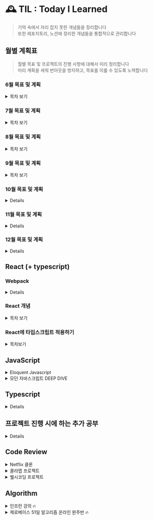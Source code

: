 # 🕰 TIL : Today I Learned

> 기억 속에서 자리 잡지 못한 개념들을 정리합니다 <br/>
> 또한 레포지토리, 노션에 정리한 개념들을 통합적으로 관리합니다

## 월별 계획표

> 월별 목표 및 프로젝트의 진행 사항에 대해서 미리 정리합니다 <br/>
> 미리 계획을 세워 번아웃을 방지하고, 목표를 이룰 수 있도록 노력합니다

### 6월 목표 및 계획

<details>
<summary>목차 보기</summary>

<p>React</p>

- [x] 타입스크립트 리덕스 사가 적용 로직 정리
- [x] 리액트 개념 TIL에 정리

<p>Netflix clone project</p>

- [x] netflix 클론 프로젝트 부족한 부분 정리하기
- [x] netflix 클론 프로젝트 타입스크립트 환경에서 리덕스 사가 적용하기
- [x] netflix 클론 프로젝트 배포하기 (netflify)

<p>colamap project</p>

- [x] colamap 프로젝트 커스텀 오버레이 구현 (더미 데이터를 통해 배열 형식으로 받아온 배열을 렌더링하기) > 마커 이미지로 표현
- [x] colamap 프로젝트 백엔드 서버와 연결
- [x] colamap 프로젝트 가게별 세부 페이지 구현
</details>

### 7월 목표 및 계획

<details>
<summary>목차 보기</summary>

### JavaScript

- [x] 모던 자바스크립트 Deep Dive 1회독 및 정리(개강 전 까지) [진행중]

### Algorithm

~~바닐라 JS를 사용하여 알고리즘 공부 시작 (개강 전 까지 1회독)~~

<b>자바스크립트 개념 및 프로젝트 배포를 위해 잠시 중단</b>

### colamap project

~~팀원간 피드백 및 1차 배포 (7월까지)~~

<b>작업 중이나 8월 중순까지 되어야 끝날 것 같음</b>

</details>

### 8월 목표 및 계획

<details>
<summary>목차 보기</summary>

### JavaScript

- [x] 모던 자바스크립트 Deep Dive 1회독 및 정리

### colamap project

- [x] 콜라맵 프로젝트 작업 마무리 및 배포 [배포는 하지 않게됨..]

### 빗썸 테크아카데미

~~지원 결과 08.09일 발표로 후에 계획 변동 예정~~

<details>
<summary>결과 보기</summary>

### 🔥합격

<img width="400" src="./images/1.PNG" alt="🔥합격"/>

<br/>

<p>빠르게 자바스크립트 1회독을 9월 중순까지 마치고 알고리즘을 병행하여 취업 준비를 하는 방향으로 설정 🥲 </p>

</details>

</details>

### 9월 목표 및 계획

<details>
<summary>목차 보기</summary>

### JavaScript

- [x] 모던 자바스크립트 Deep Dive 1회독 및 정리 (9월 둘째주 마무리)
- [x] velog 정리 추가

### Algorithm

- [x] 기존 알고리즘 강의 복습 및 재시작!

### wellseecoding

- [x] 새로운 프로젝트 팀 작업 중 10월 배포 예상 (마크업 단계에서 vercel로 선 배포 완료)

### 당근마켓 MVP 인턴십

<details>
<summary>결과보기</summary>

### 🔥합격

<img width="400" src="./images/2.jpg" alt="🔥합격"/>

<br/>
<br/>

내 나름대로는 질문에 답을 잘했다고 생각했지만, 멘토님의 질문에 대한 나의 대답에 경험적인 부분과 기술적인 부분이 모두 부족한 것으로 보인다.

더 많은 경험을 하는 것도 좋지만, 취준인 만큼 기존의 지식들도 잊지 않고 복습하는 방향으로 결정

자바스크립트 deep dive 1회독을 완료했으므로, 이를 바탕으로 velog 정리 및 알고리즘 공부 시작!

velog에 deep dive에 대한 정리와 알고리즘 강의 1회독이 완료되는 대로 복습 및 본격 취준 start 🔥

</details>

</details>

### 10월 목표 및 계획

<details>

<br/>

### 면접 스터디

- [x] 모던 자바스크립트 deep dive 정리본을 포함한 내용을 바탕으로 면접 스터디 준비 (HTML/CSS/JS/CS/React 관련 면접 예상 질문 정리하기 )
- [x] 바닐라 자바스크립트 관련 책(?) 또는 관련 강의 찾아볼 것

### Algorithm

~~기존 알고리즘 강의 10월 중으로 1회독 마무리~~

기본적으로 자료구조에 대한 이해 없이, 문제만 풀다보니 하루 이틀만 지나도 어떤 방식으로 접근하는 지 잊게 되는 것 같았다.

'삽입 정렬', '버블 정렬', '선택 정렬' 을 정말 왜 써야 하는지 이걸 왜 공부해야 하는 지 라는 생각이 자꾸 들어서 너무 하게 싫었다.

따라서 조금 더 근본적으로 자료구조에 대해서 공부하고 강제성을 부여하고자 제로베이스의 '51일 알고리즘'를 등록했다.

이걸로 알고리즘은 '끝' 이라고 할 수는 없겠지만, 모던 자바스크립트 deep dive처럼 자료구조에 대한 이해를 가지고 시작해야겠다는 마음이 들었다.

- [x] [제로베이스 51일 알고리즘 완주반](https://zero-base.co.kr/category_dev_camp/cat_challenge) 등록 (10/12일 시작)

### wellseecoding

- [x] wellseecoding 서비스 배포!

</details>

### 11월 목표 및 계획

<details>

<br/>

### Algorithm

'51일 알고리즘' 강의를 들은지 한달이라는 시간이 지났다. 커리큘럼의 처음에는 5일정도 수업을 하고 주말에는 이를 복기하는 식으로 진행되었는데,

근 3주는 7일 내내 수업과 문제풀이를 반복했다. 사실 누군가, 다른 학생들이 1년에 걸쳐 배우는 자료구조와 알고리즘 등의 과목을 51일만에 모두 습득하려는

마인드부터가 잘못된 것 일수도 있다. 모든 것은 내가 선택했기 때문이다. 전부 따라와서 100% 이해했다고 하면 거짓말이지만, 그래도 자료구조와 알고리즘에

전반적인 내용에 대해 1차적인 마무리가 되어가는 시점이다. 과제로 프로그래머스나 리트코드에서 문제가 자주 출제되어 조금씩 더 공부하고 있지만 아무래도

커리큘럼이 끝나는대로 복기식으로 추가 공부가 필요해 보인다. 재밌다고 하면 거짓말이지만 남들이 힘들게 얻는 지식을 쉽게 얻으면 안된다는 생각이 들었다.

### wellseecoding

웰시 코딩 또한 11월 14일부로 1차적인 마무리가 될 예정이다. 정말 탈이 많았다. 마음이 맞는 사람들과 끝까지 노력을 부어 결과물을 만들 수 있다는 것이

뜻깊은 프로젝트였다. 백엔드 개발자이신 일섭님도 마찬가지라고 하셨지만, 하다보면 이렇게 짜면 안 될 것 같은 코드들이 있으나, 일정에 맞추기 위해 덮어씌운

경향이 없지 않아 있다.

- 리듀서를 적용할 때 도저히 동작하지 않아 타입을 any로 줘버린 경우

- Next.js라는 프레임워크를 쓰지만 SEO를 위해 최적의 기능인 SSR로 구현하지 못했다.

어떻게 보면 타입스크립트를 지원하고 핫 리로딩, 페이지 기반의 라우팅 정도를 사용한 것 같다. 개인적인 생각으로 모든 어플리케이션 및 서비스가 SEO를 준수하여

동작할 필요는 없다고 생각한다. (우리 서비스의 경우에는 검색 엔진 최적화가 필요하지만,,,) Next.js를 쓰면서 로컬 스토리지와 같은 웹 API가 제공하는 기능을

쓰기 위해서는 그만큼 방어 코드들이 많이 필요했다. 이런 문제들을 효과적으로 핸들링하지 못하고 진행한 것 같다. 최근 검색어를 구현한다던지, 2차원 배열을 렌더링

한다던지, 알림을 구현하기 위해 우리가 설계한 3가지 상황에 맞춰 조건부 렌더링을 제공하는 경험은 정말 백엔드의 능력이 없었으면 불가능했던 것들이 많다.

좋은 사람과 함께 하면 효율도 재미도 배가 된다는 것을 느낀 것 같다.

### 향후 계획

앞으로는 어떻게 해야 할 지 잘 모르겠다.

① 온라인 스타트업 채용 박람회 ② 넥스터즈 ③ 카카오 브레인 ④ 원티드 총 4가지 경우의 수를 염두하고 지원서를 작성했다.

계속해서 알고리즘을 풀고 있고, 주변인들이 조금씩 취준 단계를 거치면서 나 또한 가볍지 않은 마음으로 취업이라는 문을 두드리고 있다.

너무 모든 수를 생각하는 것보다는 주어진 상황 환경에 맞춰 진행할 11월이 될 것이다.

</details>

### 12월 목표 및 계획

<details>

### 11월 회고

앞서 다룬 4가지 경우의 수가 있었다

```
① 온라인 스타트업 채용 박람회
② 넥스터즈 지원
③ 카카오 브레인 지원
④ 원티드 스타트업 지원
```

#### ① 온라인 스타트업 채용 박람회

사실 홈페이지조차 제대로 동작하는지 확인이 되질 않았다. 결과적으로는 4곳 정도 지원을 했었는데 어떠한 기업에서도 피드백을 받지 못했다.

#### ② 넥스터즈 지원

<img src="./images/nexters.png" alt="넥스터즈">

12.05일 부로 넥스터즈 서류 통과 이후 면접을 완료했다. 넥스터즈 20기를 지원한 프론트엔드 개발자 3명과 19기 선임 개발자 (CEO, COO) 3분과 면접을 진행했다.

결과는 나와봐야 알겠지만, 이전 경험과는 달리 내를 포함한 지원자들이 작성했던 코드, 기술 블로그를 주의깊게 보고 들어오셨다는 게 질문에서 느껴졌다.

마치 기업이라면 이런 회사에서 일하고 싶다는 느낌이 드는 곳이였고, 같이 면접을 봤던 개발자분들도 질문에 대한 답변 수준이 매우 높았다.

어디서들 계시는지 '이런 프론트 개발자분들과 함께 프로젝트를 진행해야 하는데...' 라는 생각이 강하게 들었다.

이전 기수에 넥스터즈에 지원했다면 서류에서 떨어지거나, 면접에 가서도 떨리거나 백지가 돼서 내가 가진 기술과 지식을 못 보여줬을 게 분명했다.

내가 아는 선에서 내가 경험한 선에서 후회없이 답변했던 것 같다.

#### ③ 카카오 브레인 지원

|                               지원                               |                               코테                               |
| :--------------------------------------------------------------: | :--------------------------------------------------------------: |
| <img width="400" src="./images/brain1.png" alt="카카오 브레인"/> | <img width="400" src="./images/brain2.png" alt="카카오 브레인"/> |

100대 1을 뚫고 서류를 붙었다고 한다. 이것만으로도 그동안 내가 공부해왔던 것들이 인정받는 것 같아서 너무 뿌듯했다.

4시간 코테 코스를 통과하지 못했다. 영어로 된 문서를 통해 4문제가 출제 되었는데, 정확히 테스트를 통과한 API 관련 문제를 제외하고는

테스트 라이브러리를 100% 통과하지는 못했다. 함수형 컴포넌트, 클래스형 컴포넌트를 두루 사용할 수 있어야 했고 기본적으로 문제 분석과

해결 능력을 요구했던 것 같다. 땀을 삐질삐질 흘리며 열심히 풀었는데, 역시나 아직까지는 알고리즘 문제를 푸는데 해결 능력이 부족한 것 같다.

실무에서 많이 쓰이지 않더라도 기업에서 우리를 솎아낼 수 있는 첫 번째 관문인만큼 코테 준비를 내년 상반기까지 열심히 해야 겠다고 생각이 들었다.

#### ④ 원티드 스타트업 지원

A 기업에서 과제 테스트, B 기업에서 코테 + 면접 1회 를 진행했다.

두 기업 모두 너무 좋은 기업이였는데, B 기업은 코테 이후에 면접을 봐서 코테 결과로 인해 CTO 분 께 좋은 인상을 심어드리지는 못했던 것 같다.

진심 어린 조언과 현재 IT 업계에 대한 이야기를 해주셨고, 이때도 코테 관련해서 정말 기본 소양이기 때문에 졸업하기 전까지 남은 기간 열심히 풀면

충분히 풀 수 있는 문제들이라고 말씀해주셨다. `알고리즘 자료구조 열심히 준비 하기...`

A 기업의 과제 테스트는 충분히 풀만 한 문제였고, 주신 시간보다 빨리 해결해서 제출하였다.

'최소 면접은 보겠구나 드디어 기회가 오겠구나'라고 생각했으나, 내가 요구사항에 대한 분석과 결과물을 너무 이상하게 내었다.

[결과물 보기](https://github.com/junh0328/payhere_repo/tree/master/payhere)

과제 탈락 이후 피드백 또한 너무 너무 너무 잘해주셔서 정말 좋은 기업이 많구나라는 걸 느꼈다.

내가 더 갈고 닦아서 기회가 찾아온다면 다시 한 번 도전해보고 싶다.

### Algorithm

52일 알고리즘 완주반은 결과적으로 나와 잘 안맞았다. (내가 주어진 커리큘럼을 소화해내지 못했다.) 애초에 52일 동안 알고리즘 우물만 팠어도 될락말락할 양이였는데,

내가 웰시코딩을 마무리하고 입사 지원을 하다보니 꼬일수밖에 없었다. 또한 강의가 이미 산을 넘어가서 돌이키기엔 어려운 부분들이 많은 것 같다. 따라서 이전 계획 바탕으로

'이것이 코딩테스트다 파이썬 편'을 구매했다. 하루 3-4시간 한달 분량의 책인데, 기초적인 자료구조에 대한 내용은 이미 학습했으므로 프로젝트를 병행하여

충분히 공부할 수 있을 것같다. 이걸 다 풀고 상황을 봐서 js를 바탕으로 하는 코테도 1월 중순부터 공부해 볼 예정이다. 파이썬 문법과 js 문법이

(파이썬이 더 쉽고 편하지만) 크게 다르지 않아서, 파이썬으로 1-2회독을 돌리고 자바스크립트로 넘어가보려고 한다.

### 12월을 시작하며

면접과 과제 및 코딩 테스트들을 진행하면서 부족한 부분을 많이 깨달았던 것 같았다.

기업 공고도 많이 줄어든 상황이라 (원티드 신입 자격 요건에 맞는 프론트엔드 직군에는 거의 다 지원해봤던 것 같다.)

내년 3월에 코테 및 과제 테스트를 통과하고 면접에 안착할 수 있도록 기반을 탄탄히 가져야겠다는 마음을 다잡았다.

</details>

## React (+ typescript)

### Webpack

<details>

[웹팩](https://github.com/junh0328/CAPATIN_WEBPACK)

</details>

### React 개념

<details>
<summary>목차 보기</summary>

- <a href="https://github.com/junh0328/TIL/tree/master/React#Chapter-1-%EB%A6%AC%EC%95%A1%ED%8A%B8-%EC%8B%9C%EC%9E%91">Chapter 1, 리액트 시작</a>
- <a href="https://github.com/junh0328/TIL/tree/master/React#Chapter-2-JSX">Chapter 2, JSX</a>
- <a href="https://github.com/junh0328/TIL/tree/master/React#Chapter-3-%EC%BB%B4%ED%8F%AC%EB%84%8C%ED%8A%B8">Chapter 3, 컴포넌트</a>
- <a href="https://github.com/junh0328/TIL/tree/master/React#Chapter4-Event-Handling">Chapter 4, Event Handling</a>
- <a href="https://github.com/junh0328/TIL/blob/master/React/readme.md#Chapter-5-ref-DOM%EC%97%90-%EC%9D%B4%EB%A6%84-%EB%8B%AC%EA%B8%B0">Chapter 5, ref DOM에 이름 달기</a>
- <a href="https://github.com/junh0328/TIL/blob/master/React/readme.md#Chapter-6-%EC%BB%B4%ED%8F%AC%EB%84%8C%ED%8A%B8-%EB%B0%98%EB%B3%B5">Chapter 6, 컴포넌트 반복</a>
- <a href="https://github.com/junh0328/TIL/blob/master/React/readme.md#Chapter-7-%EC%BB%B4%ED%8F%AC%EB%84%8C%ED%8A%B8%EC%9D%98-%EB%9D%BC%EC%9D%B4%ED%94%84%EC%82%AC%EC%9D%B4%ED%81%B4-%EB%A9%94%EC%84%9C%EB%93%9C">Chapter 7, 컴포넌트의 라이프사이클 메서드</a>
- <a href="https://github.com/junh0328/TIL/tree/master/React#Chapter-8-Hooks">Chapter 8, Hooks</a>
- <a href="https://github.com/junh0328/TIL/tree/master/React#Chapter-9-%EC%BB%B4%ED%8F%AC%EB%84%8C%ED%8A%B8-%EC%8A%A4%ED%83%80%EC%9D%BC%EB%A7%81">Chapter 9, 컴포넌트 스타일링</a>
- <a href="https://github.com/junh0328/TIL/tree/master/React#Chapter-13-%EB%A6%AC%EC%95%A1%ED%8A%B8-%EB%9D%BC%EC%9A%B0%ED%84%B0%EB%A1%9C-SPA-%EA%B0%9C%EB%B0%9C%ED%95%98%EA%B8%B0">Chapter 13, 리액트 라우터로 SPA 개발하기</a>
- <a href="https://github.com/junh0328/TIL/tree/master/React#Chapter-14-%EC%99%B8%EB%B6%80-API%EB%A5%BC-%EC%97%B0%EB%8F%99%ED%95%98%EC%97%AC-%EB%89%B4%EC%8A%A4-%EB%B7%B0%EC%96%B4-%EB%A7%8C%EB%93%A4%EA%B8%B0">Chapter 14, 외부 API를 연동하여 뉴스 뷰어 만들기</a>
- <a href="https://github.com/junh0328/TIL/tree/master/React#Chapter-16-%EB%A6%AC%EB%8D%95%EC%8A%A4-%EB%9D%BC%EC%9D%B4%EB%B8%8C%EB%9F%AC%EB%A6%AC-%EC%9D%B4%ED%95%B4%ED%95%98%EA%B8%B0">Chapter 16, 리덕스 라이브러리 이해하기</a>
- <a href="https://github.com/junh0328/TIL/tree/master/React#Chapter-17-%EB%A6%AC%EB%8D%95%EC%8A%A4%EB%A5%BC-%EC%82%AC%EC%9A%A9%ED%95%9C-%EB%A6%AC%EC%95%A1%ED%8A%B8-%EC%83%81%ED%83%9C-%EA%B4%80%EB%A6%AC-%EC%95%A0%ED%94%8C%EB%A6%AC%EC%BC%80%EC%9D%B4%EC%85%98">Chapter 17, 리덕스를 사용한 리액트 상태 관리 애플리케이션</a>
- <a href="https://github.com/junh0328/TIL/tree/master/React#Chapter-18-%EB%A6%AC%EB%8D%95%EC%8A%A4-%EB%AF%B8%EB%93%A4%EC%9B%A8%EC%96%B4%EB%A5%BC-%ED%86%B5%ED%95%9C-%EB%B9%84%EB%8F%99%EA%B8%B0-%EC%9E%91%EC%97%85-%EA%B4%80%EB%A6%AC">Chapter 18, 리덕스 미들웨어를 통한 비동기 작업 관리</a>
- <a href="https://github.com/junh0328/TIL/tree/master/React#Chapter-19-%EC%BD%94%EB%93%9C-%EC%8A%A4%ED%94%8C%EB%A6%AC%ED%8C%85">Chapter 19, 코드 스플리팅</a>
- <a href="https://github.com/junh0328/TIL/tree/master/React#Chapter-20-%EC%84%9C%EB%B2%84-%EC%82%AC%EC%9D%B4%EB%93%9C-%EB%A0%8C%EB%8D%94%EB%A7%81">Chpater 20, 서버 사이드 렌더링</a>

</details>

### React에 타입스크립트 적용하기

<details>
<summary>목차보기</summary>

- <a href="https://github.com/junh0328/learning_typescript/blob/master/ReactByTS/readme.md#-todolist">todolist에 타입스크립트 환경 적용하기</a>
- <a href="https://github.com/junh0328/learning_typescript/blob/master/ReactByTS/readme.md#-todo-redux">todolist에 타입스크립트 리덕스 적용하기</a>
- <a href="https://github.com/junh0328/learning_typescript/blob/master/ReactByTS/readme.md#-redux-thunk">타입스크립트 환경에서 thunk 미들웨어 사용하기</a>
- <a href="https://github.com/junh0328/learning_typescript/blob/master/ReactByTS/readme.md#-redux-saga">리덕스-사가 보일러플레이트 만들어보기</a>
- <a href="https://github.com/junh0328/learning_typescript/blob/master/ReactByTS/readme.md#-social-login">소셜 로그인 구현하기</a>

</details>

## JavaScript

<details>

<summary>Eloquent Javascript</summary>

- <a href="https://github.com/junh0328/upgrade_javascript/tree/master/BASIC#Chapter-1-%EC%9E%90%EB%B0%94%EC%8A%A4%ED%81%AC%EB%A6%BD%ED%8A%B8%EB%9E%80">Chapter 1, 자바스크립트란</a>
- <a href="https://github.com/junh0328/upgrade_javascript/tree/master/BASIC#Chapter-2-%ED%94%84%EB%A1%9C%EA%B7%B8%EB%9E%A8-%EA%B5%AC%EC%A1%B0">Chapter 2, 프로그램 구조</a>
- <a href="https://github.com/junh0328/upgrade_javascript/tree/master/BASIC#Chapter-3-%ED%95%A8%EC%88%98">Chapter 3, 함수</a>
- <a href="https://github.com/junh0328/upgrade_javascript/tree/master/BASIC#Chapter-4-%EA%B0%9D%EC%B2%B4%EC%99%80-%EB%B0%B0%EC%97%B4-%EC%9E%90%EB%A3%8C-%EA%B5%AC%EC%A1%B0">Chapter 4, 객체와 배열 자료 구조</a>
- <a href="https://github.com/junh0328/upgrade_javascript/tree/master/BASIC#Chapter-6-%EA%B0%9D%EC%B2%B4%EC%9D%98-%EC%9D%B4%EC%A4%91-%EC%83%9D%ED%99%9C">Chapter 6, 객체의 이중 생활</a>
- <a href="https://github.com/junh0328/upgrade_javascript/tree/master/BASIC#Chapter-8-%EB%B2%84%EA%B7%B8%EC%99%80-%EC%98%A4%EB%A5%98">Chapter 8, 버그와 오류</a>
- <a href="https://github.com/junh0328/upgrade_javascript/tree/master/BASIC#Chapter-10-%EB%AA%A8%EB%93%88">Chapter 10, 모듈</a>
- <a href="https://github.com/junh0328/upgrade_javascript/tree/master/BASIC#Chapter-11-%EB%B9%84%EB%8F%99%EA%B8%B0-%ED%94%84%EB%A1%9C%EA%B7%B8%EB%9E%98%EB%B0%8D">Chapter 11, 비동기 프로그래밍</a>
- <a href="https://github.com/junh0328/upgrade_javascript/tree/master/BASIC#Chapter-13-%EC%9E%90%EB%B0%94%EC%8A%A4%ED%81%AC%EB%A6%BD%ED%8A%B8%EC%99%80-%EB%B8%8C%EB%9D%BC%EC%9A%B0%EC%A0%80">Chapter 13, 자바스크립트와 브라우저</a>

</details>

<details>

<summary>모던 자바스크립트 DEEP DIVE</summary>

- <a href="https://github.com/junh0328/upgrade_javascript/tree/master/DEEPDIVE#1%EC%9E%A5-%ED%94%84%EB%A1%9C%EA%B7%B8%EB%9E%98%EB%B0%8D">프로그래밍</a>
- <a href="https://github.com/junh0328/upgrade_javascript/tree/master/DEEPDIVE#2%EC%9E%A5-%EC%9E%90%EB%B0%94%EC%8A%A4%ED%81%AC%EB%A6%BD%ED%8A%B8%EB%9E%80">자바스크립트란?</a>
- <a href="https://github.com/junh0328/upgrade_javascript/tree/master/DEEPDIVE#3%EC%9E%A5-%EC%9E%90%EB%B0%94%EC%8A%A4%ED%81%AC%EB%A6%BD%ED%8A%B8-%EA%B0%9C%EB%B0%9C-%ED%99%98%EA%B2%BD%EA%B3%BC-%EC%8B%A4%ED%96%89-%EB%B0%A9%EB%B2%95">자바스크립트 개발 환경과 실행 방법</a>
- <a href="https://github.com/junh0328/upgrade_javascript/tree/master/DEEPDIVE#4%EC%9E%A5-%EB%B3%80%EC%88%98">변수</a>
- <a href="https://github.com/junh0328/upgrade_javascript/tree/master/DEEPDIVE#5%EC%9E%A5-%ED%91%9C%ED%98%84%EC%8B%9D%EA%B3%BC-%EB%AC%B8">표현식과 문</a>
- <a href="https://github.com/junh0328/upgrade_javascript/tree/master/DEEPDIVE#6%EC%9E%A5-%EB%8D%B0%EC%9D%B4%ED%84%B0-%ED%83%80%EC%9E%85">데이터 타입</a>
- <a href="https://github.com/junh0328/upgrade_javascript/tree/master/DEEPDIVE#8%EC%9E%A5-%EC%A0%9C%EC%96%B4%EB%AC%B8">제어문</a>
- <a href="https://github.com/junh0328/upgrade_javascript/tree/master/DEEPDIVE#9%EC%9E%A5-%ED%83%80%EC%9E%85%EB%B3%80%ED%99%98%EA%B3%BC-%EB%8B%A8%EC%B6%95-%ED%8F%89%EA%B0%80">타입변환과 단축 평가</a>
- <a href="https://github.com/junh0328/upgrade_javascript/tree/master/DEEPDIVE#10%EC%9E%A5-%EA%B0%9D%EC%B2%B4-%EB%A6%AC%ED%84%B0%EB%9F%B4">객체 리터럴</a>
- <a href="https://github.com/junh0328/upgrade_javascript/tree/master/DEEPDIVE#11%EC%9E%A5-%EC%9B%90%EC%8B%9C-%EA%B0%92%EA%B3%BC-%EA%B0%9D%EC%B2%B4-%EB%B9%84%EA%B5%90">원시 값과 객체 비교</a>
- <a href="https://github.com/junh0328/upgrade_javascript/tree/master/DEEPDIVE#12%EC%9E%A5-%ED%95%A8%EC%88%98">함수</a>
- <a href="https://github.com/junh0328/upgrade_javascript/tree/master/DEEPDIVE#13%EC%9E%A5-%EC%8A%A4%EC%BD%94%ED%94%84">스코프</a>
- <a href="https://github.com/junh0328/upgrade_javascript/tree/master/DEEPDIVE#14%EC%9E%A5-%EC%A0%84%EC%97%AD-%EB%B3%80%EC%88%98%EC%9D%98-%EB%AC%B8%EC%A0%9C%EC%A0%90">전역 변수의 문제점</a>
- <a href="https://github.com/junh0328/upgrade_javascript/tree/master/DEEPDIVE#15%EC%9E%A5-let,-const-%ED%82%A4%EC%9B%8C%EB%93%9C%EC%99%80-%EB%B8%94%EB%A1%9D-%EB%A0%88%EB%B2%A8-%EC%8A%A4%EC%BD%94%ED%94%84">let, const 키워드와 블록 레벨 스코프</a>
- <a href="https://github.com/junh0328/upgrade_javascript/blob/master/DEEPDIVE/readme2.md#17%EC%9E%A5-%EC%83%9D%EC%84%B1%EC%9E%90-%ED%95%A8%EC%88%98%EC%97%90-%EC%9D%98%ED%95%9C-%EA%B0%9D%EC%B2%B4-%EC%83%9D%EC%84%B1">생성자 함수에 의한 객체 생성</a>
- <a href="https://github.com/junh0328/upgrade_javascript/blob/master/DEEPDIVE/readme2.md#18%EC%9E%A5-%ED%95%A8%EC%88%98%EC%99%80-%EC%9D%BC%EA%B8%89-%EA%B0%9D%EC%B2%B4">함수와 일급 객체</a>
- <a href="https://github.com/junh0328/upgrade_javascript/blob/master/DEEPDIVE/readme2.md#19%EC%9E%A5-%ED%94%84%EB%A1%9C%ED%86%A0%ED%83%80%EC%9E%85">프로토타입</a>
- <a href="https://github.com/junh0328/upgrade_javascript/blob/master/DEEPDIVE/readme2.md#20%EC%9E%A5-strict-mode">strict mode</a>
- <a href="https://github.com/junh0328/upgrade_javascript/blob/master/DEEPDIVE/readme2.md#21%EC%9E%A5-%EB%B9%8C%ED%8A%B8%EC%9D%B8-%EA%B0%9D%EC%B2%B4">빌트인 객체</a>
- <a href="https://github.com/junh0328/upgrade_javascript/blob/master/DEEPDIVE/readme2.md#22%EC%9E%A5-this">this</a>
- <a href="https://github.com/junh0328/upgrade_javascript/blob/master/DEEPDIVE/readme2.md#23%EC%9E%A5-%EC%8B%A4%ED%96%89-%EC%BB%A8%ED%85%8D%EC%8A%A4%ED%8A%B8">실행 컨텍스트</a>
- <a href="https://github.com/junh0328/upgrade_javascript/blob/master/DEEPDIVE/readme3.md#24%EC%9E%A5-%ED%81%B4%EB%A1%9C%EC%A0%80">클로저</a>
- <a href="https://github.com/junh0328/upgrade_javascript/blob/master/DEEPDIVE/readme3.md#25%EC%9E%A5-%ED%81%B4%EB%9E%98%EC%8A%A4">클래스</a>
- <a href="https://github.com/junh0328/upgrade_javascript/blob/master/DEEPDIVE/readme3.md#26%EC%9E%A5-ES6-%ED%95%A8%EC%88%98%EC%9D%98-%EC%B6%94%EA%B0%80-%EA%B8%B0%EB%8A%A5">ES6 함수의 추가 기능</a>
- <a href="https://github.com/junh0328/upgrade_javascript/blob/master/DEEPDIVE/readme4.md#27%EC%9E%A5-%EB%B0%B0%EC%97%B4">배열</a>
- <a href="https://github.com/junh0328/upgrade_javascript/blob/master/DEEPDIVE/readme4.md#28%EC%9E%A5-Number">Number</a>
- <a href="https://github.com/junh0328/upgrade_javascript/blob/master/DEEPDIVE/readme4.md#29%EC%9E%A5-Math">Math</a>
- <a href="https://github.com/junh0328/upgrade_javascript/blob/master/DEEPDIVE/readme4.md#30%EC%9E%A5-Date">Date</a>
- <a href="https://github.com/junh0328/upgrade_javascript/blob/master/DEEPDIVE/readme4.md#31%EC%9E%A5-RegExp">RegExp</a>
- <a href="https://github.com/junh0328/upgrade_javascript/blob/master/DEEPDIVE/readme4.md#32%EC%9E%A5-String">String</a>
- <a href="https://github.com/junh0328/upgrade_javascript/blob/master/DEEPDIVE/readme5.md#33%EC%9E%A5-Symbol">Symbol</a>
- <a href="https://github.com/junh0328/upgrade_javascript/blob/master/DEEPDIVE/readme5.md#34%EC%9E%A5-%EC%9D%B4%ED%84%B0%EB%9F%AC%EB%B8%94">이터러블</a>
- <a href="https://github.com/junh0328/upgrade_javascript/blob/master/DEEPDIVE/readme5.md#35%EC%9E%A5-%EC%8A%A4%ED%94%84%EB%A0%88%EB%93%9C-%EB%AC%B8%EB%B2%95">스프레드(...) 문법</a>
- <a href="https://github.com/junh0328/upgrade_javascript/blob/master/DEEPDIVE/readme5.md#36%EC%9E%A5-%EB%94%94%EC%8A%A4%ED%8A%B8%EB%9F%AD%EC%B2%98%EB%A7%81-%ED%95%A0%EB%8B%B9">디스트럭처링 할당(구조 분해 할당)</a>
- <a href="https://github.com/junh0328/upgrade_javascript/blob/master/DEEPDIVE/readme6.md#38%EC%9E%A5-%EB%B8%8C%EB%9D%BC%EC%9A%B0%EC%A0%80-%EB%A0%8C%EB%8D%94%EB%A7%81-%EA%B3%BC%EC%A0%95">브라우저 렌더링 과정</a>
- <a href="https://github.com/junh0328/upgrade_javascript/blob/master/DEEPDIVE/readme6.md#39%EC%9E%A5-DOM">DOM</a>
- <a href="https://github.com/junh0328/upgrade_javascript/blob/master/DEEPDIVE/readme6.md#40%EC%9E%A5-%EC%9D%B4%EB%B2%A4%ED%8A%B8">이벤트</a>
- <a href="https://github.com/junh0328/upgrade_javascript/blob/master/DEEPDIVE/readme7.md#41%EC%9E%A5-%ED%83%80%EC%9D%B4%EB%A8%B8">타이머</a>
- <a href="https://github.com/junh0328/upgrade_javascript/blob/master/DEEPDIVE/readme7.md#42%EC%9E%A5-%EB%B9%84%EB%8F%99%EA%B8%B0-%ED%94%84%EB%A1%9C%EA%B7%B8%EB%9E%98%EB%B0%8D">비동기 프로그래밍</a>
- <a href="https://github.com/junh0328/upgrade_javascript/blob/master/DEEPDIVE/readme7.md#43%EC%9E%A5-Ajax">Ajax</a>
- <a href="https://github.com/junh0328/upgrade_javascript/blob/master/DEEPDIVE/readme7.md#44%EC%9E%A5-REST-API">REST API</a>
- <a href="https://github.com/junh0328/upgrade_javascript/blob/master/DEEPDIVE/readme7.md#45%EC%9E%A5-%ED%94%84%EB%A1%9C%EB%AF%B8%EC%8A%A4">Promise</a>
- <a href="https://github.com/junh0328/upgrade_javascript/blob/master/DEEPDIVE/readme7.md#46%EC%9E%A5-%EC%A0%9C%EB%84%88%EB%A0%88%EC%9D%B4%ED%84%B0%EC%99%80-async/await">제너레이터와 async/await</a>
- <a href="https://github.com/junh0328/upgrade_javascript/blob/master/DEEPDIVE/readme8.md#47%EC%9E%A5-%EC%97%90%EB%9F%AC%EC%B2%98%EB%A6%AC">에러처리</a>
- <a href="https://github.com/junh0328/upgrade_javascript/blob/master/DEEPDIVE/readme8.md#48%EC%9E%A5-%EB%AA%A8%EB%93%88">모듈</a>

</details>

## Typescript

<details>

- <a href="https://github.com/junh0328/learning_typescript#-%ED%8A%B9%EC%A7%95">타입스크립트 특징</a>
- <a href="https://github.com/junh0328/learning_typescript#-%EC%82%AC%EC%9A%A9%EB%B2%95">사용법</a>
- <a href="https://github.com/junh0328/learning_typescript#-%ED%83%80%EC%9E%85-%EC%B6%94%EB%A1%A0">타입 추론</a>
- <a href="https://github.com/junh0328/learning_typescript#-%ED%83%80%EC%9E%85-%EB%AA%85%EC%8B%9C">타입 명시</a>
- <a href="https://github.com/junh0328/learning_typescript#-%EC%9D%B8%ED%84%B0%ED%8E%98%EC%9D%B4%EC%8A%A4%EB%A1%9C-%EA%B0%9D%EC%B2%B4-%EA%B5%AC%EC%A1%B0-%EC%A0%95%EC%9D%98%ED%95%98%EA%B8%B0">인터페이스로 객체 구조 정의하기</a>
- <a href="https://github.com/junh0328/learning_typescript#-%EC%97%B4%EA%B1%B0%ED%98%95%EA%B3%BC-%EB%A6%AC%ED%84%B0%EB%9F%B4-%ED%83%80%EC%9E%85">열거형과 리터럴 타입</a>
- <a href="https://github.com/junh0328/learning_typescript#-Any-Union-Type-Type-Aliases-Type-Guards">Any, Union Type, Type Aliases, Type Guards</a>
- <a href="https://github.com/junh0328/learning_typescript#-%ED%95%A8%EC%88%98-%ED%83%80%EC%9D%B4%ED%95%91-%EC%84%A0%ED%83%9D%EC%A0%81-%EB%A7%A4%EA%B0%9C-%EB%B3%80%EC%88%98%EC%99%80-%EA%B8%B0%EB%B3%B8-%EB%A7%A4%EA%B0%9C-%EB%B3%80%EC%88%98">함수 타이핑 선택적 매개 변수와 기본 매개 변수</a>
- <a href="https://github.com/junh0328/learning_typescript#-%EA%B0%9D%EC%B2%B4-%EC%A7%80%ED%96%A5-%ED%94%84%EB%A1%9C%EA%B7%B8%EB%9E%98%EB%B0%8D-%ED%81%B4%EB%9E%98%EC%8A%A4%EC%99%80-%EC%98%A4%EB%B8%8C%EC%A0%9D%ED%8A%B8-%EA%B4%80%EA%B3%84-%ED%8C%8C%ED%97%A4%EC%B9%98%EA%B8%B0">객체 지향 프로그래밍 클래스와 오브젝트 관계 파헤치기</a>

</details>

## 프로젝트 진행 시에 하는 추가 공부

<details>

- <a href="https://github.com/junh0328/TIL/tree/master/Chore#%EC%B2%AB-%EB%B2%88%EC%A7%B8-usestate%EB%A1%9C-%EB%A7%89%EB%8C%80-%EA%B7%B8%EB%9E%98%ED%94%84-%EB%B9%84%EC%9C%A8-%EA%B4%80%EB%A6%AC%ED%95%98%EA%B8%B0">useState로 막대 그래프 비율 관리하기</a>
- <a href="https://github.com/junh0328/TIL/tree/master/Chore#%EB%91%90-%EB%B2%88%EC%A7%B8-%EC%9E%8A%EC%A7%80-%EB%A7%90%EC%9E%90,-useCallback-%EC%83%81%ED%99%A9-%EC%86%8C%EA%B0%9C">useCallback 상황 소개</a>
- <a href="https://github.com/junh0328/TIL/tree/master/Chore#%EC%84%B8-%EB%B2%88%EC%A7%B8-es6-property-shorthand%EB%A5%BC-%EC%82%AC%EC%9A%A9%ED%95%98%EA%B8%B0">ES6 property shorthand를 사용하기</a>
- <a href="https://github.com/junh0328/TIL/tree/master/Chore#%EB%84%A4-%EB%B2%88%EC%A7%B8-%EC%BF%A0%ED%82%A4%EC%99%80-%EC%84%B8%EC%85%98">쿠키와 세션</a>
- <a href="https://github.com/junh0328/TIL/tree/master/Chore#%EB%8B%A4%EC%84%AF-%EB%B2%88%EC%A7%B8-react-cookie">react-cookie</a>

</details>

## Code Review

<details>
<summary>Netflix 클론</summary>

[프로젝트 소개 보기](https://github.com/junh0328/movie)

<b>21.04.25 ~ 21.06.13</b>

- <a href="https://github.com/Team-Okky/movie/pull/2">1.영화 API 임시 적용</a>
- <a href="https://github.com/Team-Okky/movie/pull/4">2.넷플릭스 초기 UI 작업</a>
- <a href="https://github.com/Team-Okky/movie/pull/8">3.넷플릭스 헤더 이벤트 추가</a>
- <a href="https://github.com/Team-Okky/movie/pull/15">4.검색 API 구현</a>
- <a href="https://github.com/Team-Okky/movie/pull/21">5.모달 적용 및 마무리</a>

</details>

<details>
<summary>콜라맵 프로젝트</summary>

[프로젝트 소개 보기](https://github.com/Doong-Ji/cola-map)

<b>21.05.17 - 21.08.19</b>

- <a href="https://github.com/Doong-Ji/cola-map/pull/4">1.개발 환경 세팅하기</a>
- <a href="https://github.com/Doong-Ji/cola-map/pull/9">2.검색 결과 리스트로 가져오기</a>
- <a href="https://github.com/Doong-Ji/cola-map/pull/13">3.메인 슬라이더 기능 구현</a>
- <a href="https://github.com/Doong-Ji/cola-map/pull/17">4.더미 데이터를 통해 지도 마커 표시</a>
- <a href="https://github.com/Doong-Ji/cola-map/pull/24">5.제보를 위한 세부 페이지 구성</a>
- <a href="https://github.com/Doong-Ji/cola-map/pull/33">6.개인 페이지 세부 스타일링 및 반응형 작업</a>
- <a href="https://github.com/Doong-Ji/cola-map/pull/36">7.카테고리 선택 및 데이터 서버로 전달</a>
- <a href="https://github.com/Doong-Ji/cola-map/pull/42">8.소셜 로그인 구현(프론트 단 작업)</a>
- <a href="https://github.com/Doong-Ji/cola-map/pull/51">9.소셜 로그인 백엔드와 연동작업</a>
- <a href="https://github.com/Doong-Ji/cola-map/pull/64">10.백엔드와 REST API 데이터 소통 1</a>
- <a href="https://github.com/Doong-Ji/cola-map/pull/79">11.백엔드와 REST API 데이터 소통 (제보 수정하기, 삭제하기)</a>
- <a href="https://github.com/Doong-Ji/cola-map/pull/83">12.카테고리 페이지 작업 및 리팩토링 마무리</a>
</details>

<details>
<summary>웰시코딩 프로젝트</summary>

[프로젝트 소개 보기](https://github.com/MIC-TEAM/wellseecoding-front)

<b>21.08 ~ 진행중</b>

- <a href="https://github.com/MIC-TEAM/wellseecoding-front/pull/4">1. next 프레임워크에서 타입스크립트 기반의 리덕스 사가 보일러 플레이트 작성하기</a>
- <a href="https://github.com/MIC-TEAM/wellseecoding-front/pull/10">2. 스터디 게시글 마크업 작업</a>
- <a href="https://github.com/MIC-TEAM/wellseecoding-front/pull/15">3. 함께해요 글쓰기 작업 (POST)</a>
- <a href="https://github.com/MIC-TEAM/wellseecoding-front/pull/17">4. 홈/함께해요 페이지 다이나믹 라우팅 작업 (GET)</a>
- <a href="https://github.com/MIC-TEAM/wellseecoding-front/pull/19">5. 변경사항 수정 및 함께해요 페이지 서버 데이터 적용 (GET/POST) </a>
- <a href="https://github.com/MIC-TEAM/wellseecoding-front/pull/23">6. JWT 복호화/글 수정 및 삭제/단일 포스트 불러오기 (GET/UPDATE/DELETE)</a>
- <a href="https://github.com/MIC-TEAM/wellseecoding-front/pull/27">7. 검색하기 및 검색 데이터 LocalStorage에 저장 / 랜덤 포스트 불러오기 기능 추가</a>
- <a href="https://github.com/MIC-TEAM/wellseecoding-front/pull/29">8. 검색하기 관련 백엔드 API와 연동 (GET)</a>
- <a href="https://github.com/MIC-TEAM/wellseecoding-front/pull/31">9. 댓글 관련 CRUD 작업 (GET/POST/UPDATE/DELETE)</a>
- <a href="https://github.com/MIC-TEAM/wellseecoding-front/pull/33">10. 메인 페이지 및 관련 로직 구현 (LIKE, UNLIKE, GET, POST, PUT)</a>
</details>

## Algorithm

<details>
<summary>인프런 강의 🔥</summary>

### 기본 문제 풀이

<details>
<summary>목차 보기</summary>

1. <a href="https://github.com/junh0328/TIL/tree/master/Algorithm%20/Section1#%EC%84%B8-%EC%88%98-%EC%A4%91-%EC%B5%9C%EC%86%9F%EA%B0%92">세 수 중 최솟값</a>
2. <a href="https://github.com/junh0328/TIL/tree/master/Algorithm%20/Section1#%EC%82%BC%EA%B0%81%ED%98%95-%ED%8C%90%EB%B3%84%ED%95%98%EA%B8%B0">삼각형 판별하기</a>
3. <a href="https://github.com/junh0328/TIL/tree/master/Algorithm%20/Section1#%EC%97%B0%ED%95%84-%EA%B0%9C%EC%88%98">연필개수</a>
4. <a href="https://github.com/junh0328/TIL/tree/master/Algorithm%20/Section1#1%EB%B6%80%ED%84%B0-n%EA%B9%8C%EC%A7%80-%ED%95%A9-%EC%B6%9C%EB%A0%A5%ED%95%98%EA%B8%B0">1부터 N까지의 합</a>
5. <a href="https://github.com/junh0328/TIL/tree/master/Algorithm%20/Section1#%EC%B5%9C%EC%86%9F%EA%B0%92-%EA%B5%AC%ED%95%98%EA%B8%B0">최솟값 구하기</a>
6. <a href="https://github.com/junh0328/TIL/tree/master/Algorithm%20/Section1#%ED%99%80%EC%88%98">홀수</a>
7. <a href="https://github.com/junh0328/TIL/tree/master/Algorithm%20/Section1#10%EB%B6%80%EC%A0%9C">10부제</a>
8. <a href="https://github.com/junh0328/TIL/tree/master/Algorithm%20/Section1#%EC%9D%BC%EA%B3%B1-%EB%82%9C%EC%9F%81%EC%9D%B4">📍일곱난쟁이</a>
9. <a href="https://github.com/junh0328/TIL/tree/master/Algorithm%20/Section1#a%EB%A5%BC-%EC%9C%BC%EB%A1%9C">A를 #으로</a>
10. <a href="https://github.com/junh0328/TIL/tree/master/Algorithm%20/Section1#%EB%AC%B8%EC%9E%90-%EC%B0%BE%EA%B8%B0">문자 찾기</a>
11. <a href="https://github.com/junh0328/TIL/tree/master/Algorithm%20/Section1#%EB%8C%80%EB%AC%B8%EC%9E%90-%EC%B0%BE%EA%B8%B0">대문자 찾기</a>
12. <a href="https://github.com/junh0328/TIL/tree/master/Algorithm%20/Section1#%EB%8C%80%EB%AC%B8%EC%9E%90%EB%A1%9C-%ED%86%B5%EC%9D%BC%ED%95%98%EA%B8%B0">대문자로 통일</a>
13. <a href="https://github.com/junh0328/TIL/tree/master/Algorithm%20/Section1#%EB%8C%80%EC%86%8C%EB%AC%B8%EC%9E%90-%EB%B3%80%ED%99%98">대소문자변환</a>
14. <a href="https://github.com/junh0328/TIL/tree/master/Algorithm%20/Section1#%EA%B0%80%EC%9E%A5-%EA%B8%B4-%EB%AC%B8%EC%9E%90%EC%97%B4">가장 긴 문자열</a>
15. <a href="https://github.com/junh0328/TIL/tree/master/Algorithm%20/Section1#%EA%B0%80%EC%9A%B4%EB%8D%B0-%EB%AC%B8%EC%9E%90-%EC%B6%9C%EB%A0%A5">가운데 문자 출력(substring, substr)</a>
16. <a href="https://github.com/junh0328/TIL/tree/master/Algorithm%20/Section1#%EC%A4%91%EB%B3%B5-%EB%AC%B8%EC%9E%90-%EC%A0%9C%EA%B1%B0">📍 중복 문자 제거(indexOf)</a>
17. <a href="https://github.com/junh0328/TIL/tree/master/Algorithm%20/Section1#%EC%A4%91%EB%B3%B5-%EB%8B%A8%EC%96%B4-%EC%A0%9C%EA%B1%B0">📍 중복 단어 제거</a>
</details>

### 1, 2차원 배열 탐색

<details>
<summary>목차 보기</summary>

1. <a href="https://github.com/junh0328/TIL/tree/master/Algorithm%20/Section2#%ED%81%B0-%EC%88%98-%EC%B6%9C%EB%A0%A5%ED%95%98%EA%B8%B0">큰 수 출력하기</a>
2. <a href="https://github.com/junh0328/TIL/tree/master/Algorithm%20/Section2#%EB%B3%B4%EC%9D%B4%EB%8A%94-%ED%95%99%EC%83%9D">보이는 학생</a>
3. <a href="https://github.com/junh0328/TIL/tree/master/Algorithm%20/Section2#%EA%B0%80%EC%9C%84-%EB%B0%94%EC%9C%84-%EB%B3%B4">가위바위보</a>
4. <a href="https://github.com/junh0328/TIL/tree/master/Algorithm%20/Section2#점수계산">점수 계산</a>
5. <a href="https://github.com/junh0328/TIL/tree/master/Algorithm%20/Section2#등수구하기">등수구하기📍</a>
6. <a href="https://github.com/junh0328/TIL/tree/master/Algorithm%20/Section2#격자판-최대합">격자판 최대합📍</a>
7. <a href="https://github.com/junh0328/TIL/tree/master/Algorithm%20/Section2#봉우리">봉우리📍</a>

</details>

### 문자열 탐색

<details>
<summary>목차 보기</summary>

1. <a href="https://github.com/junh0328/TIL/tree/master/Algorithm%20/Section3#%ED%9A%8C%EB%AC%B8-%EB%AC%B8%EC%9E%90%EC%97%B4">회문문자열</a>
2. <a href="https://github.com/junh0328/TIL/tree/master/Algorithm%20/Section3#%EC%9C%A0%ED%9A%A8%ED%95%9C-%ED%8C%B0%EB%A6%B0%EB%93%9C%EB%A1%AC">유효한 팰린드롬</a>
3. <a href="https://github.com/junh0328/TIL/tree/master/Algorithm%20/Section3#%EC%88%AB%EC%9E%90%EB%A7%8C-%EC%B6%94%EC%B6%9C">숫자만 추출</a>
4. <a href="https://github.com/junh0328/TIL/tree/master/Algorithm%20/Section3#%EA%B0%80%EC%9E%A5-%EC%A7%A7%EC%9D%80-%EB%AC%B8%EC%9E%90%EC%97%B4">📍가장 짧은 문자거리</a>
5. <a href="https://github.com/junh0328/TIL/tree/master/Algorithm%20/Section3#%EB%AC%B8%EC%9E%90%EC%97%B4-%EC%95%95%EC%B6%95">문자열 압축</a>

</details>

### 완전탐색(블루투포스)

<details>
<summary>목차 보기</summary>

1. <a href="https://github.com/junh0328/TIL/issues/6">자리수의 합</a>
2. <a href="https://github.com/junh0328/TIL/issues/6">뒤집은 소수</a>
3. <a href="https://github.com/junh0328/TIL/issues/7">멘토링</a>
4. <a href="https://github.com/junh0328/TIL/issues/7">졸업선물</a>
5. <a href="https://github.com/junh0328/TIL/issues/7">K번째 큰 수</a>

</details>

### 효율성(투포인터 알고리즘, 슬라이딩윈도우, 해쉬)

<details>
<summary>목차 보기</summary>

1. <a href="https://github.com/junh0328/TIL/issues/9">두 배열 합치기(투 포인터)🔥</a>
2. <a href="https://github.com/junh0328/TIL/issues/9">공통원소 구하기(투 포인터)🔥</a>
3. <a href="https://github.com/junh0328/TIL/issues/10">연속부분수열 1(투 포인터)🔥</a>
4. <a href="https://github.com/junh0328/TIL/issues/10">연속부분수열 2(투 포인터)🔥</a>
5. <a href="https://github.com/junh0328/TIL/issues/11">최대 매출(슬라이딩 윈도우)🔥</a>
6. <a href="https://github.com/junh0328/TIL/issues/11">학급 회장(해쉬)</a>
7. <a href="https://github.com/junh0328/TIL/issues/12">아나그램(해쉬)</a>
8. <a href="https://github.com/junh0328/TIL/issues/12">모든 아나그램(해쉬)</a>

</details>

### 자료구조(스택, 큐)

<details>
<summary>목차 보기</summary>

1. [올바른 괄호(스택)](https://github.com/junh0328/TIL/issues/14)
2. [괄호 문자 제거(스택)](https://github.com/junh0328/TIL/issues/14)
3. [크레인 인형뽑기(스택):카카오](https://github.com/junh0328/TIL/issues/16)
4. [후위식 (postfix)연산(스택)](https://github.com/junh0328/TIL/issues/16)
5. [쇠막대기 (스택)](https://github.com/junh0328/TIL/issues/17)
6. [공주구하기 (큐)](https://github.com/junh0328/TIL/issues/17)
7. [교육과정 설계(큐](https://github.com/junh0328/TIL/issues/18)

</details>

### 정렬과 그리디, 결정알고리즘(이분검색)

<details>
<summary>목차 보기</summary>

1. [선택정렬](https://github.com/junh0328/TIL/issues/19)
2. [버블정렬](https://github.com/junh0328/TIL/issues/19)
3. [Special Sort(버블정렬응용)](https://github.com/junh0328/TIL/issues/19)
4. [삽입정렬](https://github.com/junh0328/TIL/issues/20)
5. [LRU(카카오 캐시 변형: 삽입정렬응용)]()
6. [장난꾸러기 현수]()
7. [좌표 정렬]()
8. [결혼식]()
9. [이분검색]()
10. [뮤직비디오(결정알고리즘)]()
11. [마구간 정하기(결정알고리즘)]()

</details>

### 재귀함수와 완전탐색(DFS:깊이우선탐색)

<details>
<summary>목차 보기</summary>
</details>

### 그래프와 탐색(DFS, BFS:넓이우선탐색)

<details>
<summary>목차 보기</summary>
</details>

### Dynamic programming(동적계획법)

<details>
<summary>목차 보기</summary>
</details>

</details>

<details>
<summary>제로베이스 51일 알고리즘 온라인 완주반 🔥</summary>

**10/12일 start!**

- [51일 완주반 day01](https://github.com/junh0328/TIL/issues/22)
- [51일 완주반 day02](https://github.com/junh0328/TIL/issues/23)
- [51일 완주반 day03](https://github.com/junh0328/TIL/issues/24)
- [51일 완주반 day04](https://github.com/junh0328/TIL/issues/25)
- [51일 완주반 day05](https://github.com/junh0328/TIL/issues/26)
- [51일 완주반 day06](https://github.com/junh0328/TIL/issues/27)
- [51일 완주반 day07](https://github.com/junh0328/TIL/issues/28)
- [51일 완주반 day08](https://github.com/junh0328/TIL/issues/29)
- [51일 완주반 day09](https://github.com/junh0328/TIL/issues/30)
- [51일 완주반 day10](https://github.com/junh0328/TIL/issues/32)
- [51일 완주반 day11](https://github.com/junh0328/TIL/issues/33)
- [51일 완주반 day12](https://github.com/junh0328/TIL/issues/36)
- [51일 완주반 day13](https://github.com/junh0328/TIL/issues/38)
- [51일 완주반 day14](https://github.com/junh0328/TIL/issues/39)
- [51일 완주반 day15](https://github.com/junh0328/TIL/issues/40)
- [51일 완주반 day16](https://github.com/junh0328/TIL/issues/41)
- [51일 완주반 day17](https://github.com/junh0328/TIL/issues/42)
- [51일 완주반 day18](https://github.com/junh0328/TIL/issues/43)
- [51일 완주반 day19](https://github.com/junh0328/TIL/issues/44)

중복으로 커밋을 늘리는 식으로 작성되는 것 같아서 기존 [제로베이스 알고리즘 레포지토리](https://github.com/junh0328/zero_base_algorithm)를 이용하기로 했다

</details>
